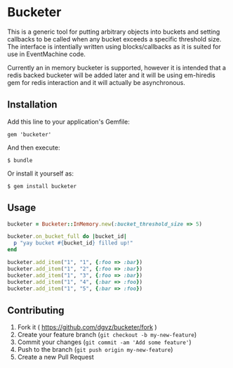 # Bucketer

This is a generic tool for putting arbitrary objects into buckets and setting callbacks to be called when any bucket exceeds a specific threshold size. The interface is intentially written using blocks/callbacks as it is suited for use in EventMachine code.

Currently an in memory bucketer is supported, however it is intended that a redis backed bucketer will be added later and it will be using em-hiredis gem for redis interaction and it will actually be asynchronous.

## Installation

Add this line to your application's Gemfile:

    gem 'bucketer'

And then execute:

    $ bundle

Or install it yourself as:

    $ gem install bucketer

## Usage

```ruby
bucketer = Bucketer::InMemory.new(:bucket_threshold_size => 5)

bucketer.on_bucket_full do |bucket_id|
  p "yay bucket #{bucket_id} filled up!"
end

bucketer.add_item("1", "1", {:foo => :bar})
bucketer.add_item("1", "2", {:foo => :bar})
bucketer.add_item("1", "3", {:foo => :bar})
bucketer.add_item("1", "4", {:bar => :foo})
bucketer.add_item("1", "5", {:bar => :foo})
```

## Contributing

1. Fork it ( https://github.com/dgvz/bucketer/fork )
2. Create your feature branch (`git checkout -b my-new-feature`)
3. Commit your changes (`git commit -am 'Add some feature'`)
4. Push to the branch (`git push origin my-new-feature`)
5. Create a new Pull Request
